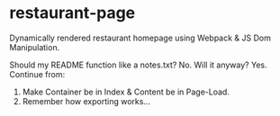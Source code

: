 # restaurant-page
Dynamically rendered restaurant homepage using Webpack &amp; JS Dom Manipulation.

Should my README function like a notes.txt? No. Will it anyway? Yes. Continue from: 
<ol>
<li>    Make Container be in Index & Content be in Page-Load.
<li>    Remember how exporting works... 
</ol>